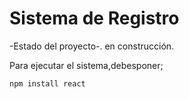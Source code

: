 <h1> Sistema de Registro</h1>

-Estado del proyecto-. en construcción.

Para ejecutar el sistema,debesponer;

```npm install react```
